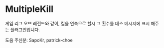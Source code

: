 # MultipleKill

게임 리그 오브 레전드와 같이, 
킬을 연속으로 할시 그 횟수를 데스 메시지에 표시 해주는 플러그인입니다.

도움 주신분: SapoKr, patrick-choe



